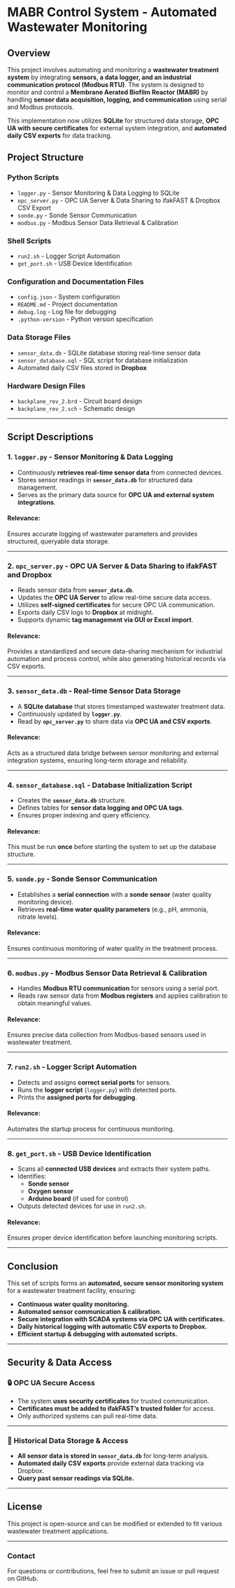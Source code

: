 # MABR Control System - Automated Wastewater Monitoring

## Overview
This project involves automating and monitoring a **wastewater treatment system** by integrating **sensors, a data logger, and an industrial communication protocol (Modbus RTU)**. The system is designed to monitor and control a **Membrane Aerated Biofilm Reactor (MABR)** by handling **sensor data acquisition, logging, and communication** using serial and Modbus protocols. 

This implementation now utilizes **SQLite** for structured data storage, **OPC UA with secure certificates** for external system integration, and **automated daily CSV exports** for data tracking.

## Project Structure
### **Python Scripts**
- `logger.py` - Sensor Monitoring & Data Logging to SQLite
- `opc_server.py` - OPC UA Server & Data Sharing to ifakFAST & Dropbox CSV Export
- `sonde.py` - Sonde Sensor Communication
- `modbus.py` - Modbus Sensor Data Retrieval & Calibration

### **Shell Scripts**
- `run2.sh` - Logger Script Automation
- `get_port.sh` - USB Device Identification

### **Configuration and Documentation Files**
- `config.json` - System configuration
- `README.md` - Project documentation
- `debug.log` - Log file for debugging
- `.python-version` - Python version specification

### **Data Storage Files**
- `sensor_data.db` - SQLite database storing real-time sensor data
- `sensor_database.sql` - SQL script for database initialization
- Automated daily CSV files stored in **Dropbox**

### **Hardware Design Files**
- `backplane_rev_2.brd` - Circuit board design
- `backplane_rev_2.sch` - Schematic design

---

## **Script Descriptions**
### **1. `logger.py` - Sensor Monitoring & Data Logging**
- Continuously **retrieves real-time sensor data** from connected devices.
- Stores sensor readings in **`sensor_data.db`** for structured data management.
- Serves as the primary data source for **OPC UA and external system integrations**.

#### **Relevance:**
Ensures accurate logging of wastewater parameters and provides structured, queryable data storage.

---

### **2. `opc_server.py` - OPC UA Server & Data Sharing to ifakFAST and Dropbox**
- Reads sensor data from **`sensor_data.db`**.
- Updates the **OPC UA Server** to allow real-time secure data access.
- Utilizes **self-signed certificates** for secure OPC UA communication.
- Exports daily CSV logs to **Dropbox** at midnight.
- Supports dynamic **tag management via GUI or Excel import**.

#### **Relevance:**
Provides a standardized and secure data-sharing mechanism for industrial automation and process control, while also generating historical records via CSV exports.

---

### **3. `sensor_data.db` - Real-time Sensor Data Storage**
- A **SQLite database** that stores timestamped wastewater treatment data.
- Continuously updated by **`logger.py`**.
- Read by **`opc_server.py`** to share data via **OPC UA and CSV exports**.

#### **Relevance:**
Acts as a structured data bridge between sensor monitoring and external integration systems, ensuring long-term storage and reliability.

---

### **4. `sensor_database.sql` - Database Initialization Script**
- Creates the **`sensor_data.db`** structure.
- Defines tables for **sensor data logging and OPC UA tags**.
- Ensures proper indexing and query efficiency.

#### **Relevance:**
This must be run **once** before starting the system to set up the database structure.

---

### **5. `sonde.py` - Sonde Sensor Communication**
- Establishes a **serial connection** with a **sonde sensor** (water quality monitoring device).
- Retrieves **real-time water quality parameters** (e.g., pH, ammonia, nitrate levels).

#### **Relevance:**
Ensures continuous monitoring of water quality in the treatment process.

---

### **6. `modbus.py` - Modbus Sensor Data Retrieval & Calibration**
- Handles **Modbus RTU communication** for sensors using a serial port.
- Reads raw sensor data from **Modbus registers** and applies calibration to obtain meaningful values.

#### **Relevance:**
Ensures precise data collection from Modbus-based sensors used in wastewater treatment.

---

### **7. `run2.sh` - Logger Script Automation**
- Detects and assigns **correct serial ports** for sensors.
- Runs the **logger script** (`logger.py`) with detected ports.
- Prints the **assigned ports for debugging**.

#### **Relevance:**
Automates the startup process for continuous monitoring.

---

### **8. `get_port.sh` - USB Device Identification**
- Scans all **connected USB devices** and extracts their system paths.
- Identifies:
  - **Sonde sensor**
  - **Oxygen sensor**
  - **Arduino board** (if used for control)
- Outputs detected devices for use in `run2.sh`.

#### **Relevance:**
Ensures proper device identification before launching monitoring scripts.

---

## **Conclusion**
This set of scripts forms an **automated, secure sensor monitoring system** for a wastewater treatment facility, ensuring:
- **Continuous water quality monitoring.**
- **Automated sensor communication & calibration.**
- **Secure integration with SCADA systems via OPC UA with certificates.**
- **Daily historical logging with automatic CSV exports to Dropbox.**
- **Efficient startup & debugging with automated scripts.**

---

## **Security & Data Access**
### **🔒 OPC UA Secure Access**
- The system **uses security certificates** for trusted communication.
- **Certificates must be added to ifakFAST’s trusted folder** for access.
- Only authorized systems can pull real-time data.

---

### **💾 Historical Data Storage & Access**
- **All sensor data is stored in `sensor_data.db`** for long-term analysis.
- **Automated daily CSV exports** provide external data tracking via Dropbox.
- **Query past sensor readings via SQLite.**

---

## **License**
This project is open-source and can be modified or extended to fit various wastewater treatment applications.

---

### **Contact**
For questions or contributions, feel free to submit an issue or pull request on GitHub.
